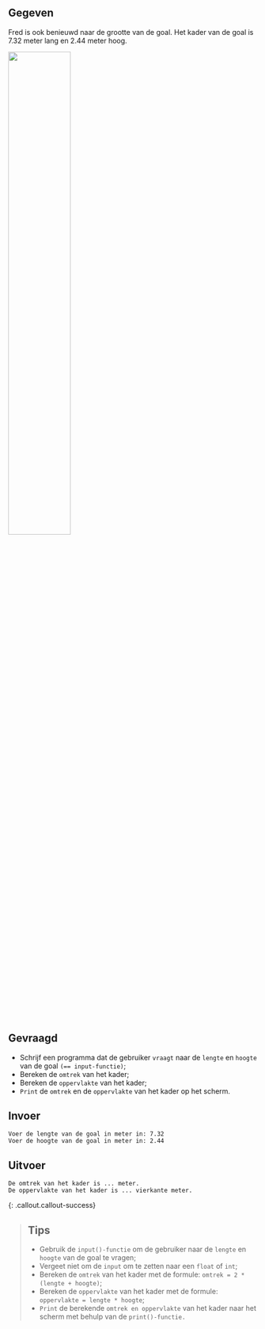 ## Gegeven

Fred is ook benieuwd naar de grootte van de goal. Het kader van de goal is 7.32 meter lang en 2.44 meter hoog.

<img src="https://images.pexels.com/photos/149356/pexels-photo-149356.jpeg" width="50%"/>

## Gevraagd

* Schrijf een programma dat de gebruiker `vraagt` naar de `lengte` en `hoogte` van de goal `(== input-functie)`;
* Bereken de `omtrek` van het kader;
* Bereken de `oppervlakte` van het kader;
* `Print` de `omtrek` en de `oppervlakte` van het kader op het scherm.

## Invoer
```
Voer de lengte van de goal in meter in: 7.32
Voer de hoogte van de goal in meter in: 2.44
```

## Uitvoer
```
De omtrek van het kader is ... meter.
De oppervlakte van het kader is ... vierkante meter.
```

{: .callout.callout-success}
>## Tips
>* Gebruik de `input()-functie` om de gebruiker naar de `lengte` en `hoogte` van de goal te vragen;
>* Vergeet niet om de `input` om te zetten naar een `float` of `int`;
>* Bereken de `omtrek` van het kader met de formule: `omtrek = 2 * (lengte + hoogte)`;
>* Bereken de `oppervlakte` van het kader met de formule: `oppervlakte = lengte * hoogte`; 
>* `Print` de berekende `omtrek en oppervlakte` van het kader naar het scherm met behulp van de `print()-functie.`

